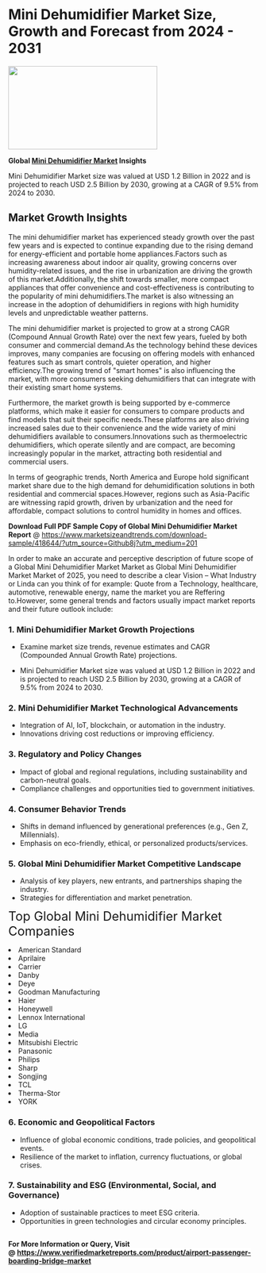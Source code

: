 <H1>Mini Dehumidifier Market Size, Growth and Forecast from 2024 - 2031</H1><img class="aligncenter size-medium wp-image-584254" src="https://thirdeyenews.in/wp-content/uploads/2024/09/Global-Market-Research-300x168.jpeg" alt="" width="300" height="168" /><p><strong>Global&nbsp;<a href="https://www.marketsizeandtrends.com/download-sample/418644/?utm_source=Github8j?utm_medium=201">Mini Dehumidifier Market</a> Insights</strong></p><p>Mini Dehumidifier Market size was valued at USD 1.2 Billion in 2022 and is projected to reach USD 2.5 Billion by 2030, growing at a CAGR of 9.5% from 2024 to 2030.</p><p><h2>Market Growth Insights</h2> <p>The mini dehumidifier market has experienced steady growth over the past few years and is expected to continue expanding due to the rising demand for energy-efficient and portable home appliances.Factors such as increasing awareness about indoor air quality, growing concerns over humidity-related issues, and the rise in urbanization are driving the growth of this market.Additionally, the shift towards smaller, more compact appliances that offer convenience and cost-effectiveness is contributing to the popularity of mini dehumidifiers.The market is also witnessing an increase in the adoption of dehumidifiers in regions with high humidity levels and unpredictable weather patterns.</p> <p>The mini dehumidifier market is projected to grow at a strong CAGR (Compound Annual Growth Rate) over the next few years, fueled by both consumer and commercial demand.As the technology behind these devices improves, many companies are focusing on offering models with enhanced features such as smart controls, quieter operation, and higher efficiency.The growing trend of "smart homes" is also influencing the market, with more consumers seeking dehumidifiers that can integrate with their existing smart home systems.</p> <p>Furthermore, the market growth is being supported by e-commerce platforms, which make it easier for consumers to compare products and find models that suit their specific needs.These platforms are also driving increased sales due to their convenience and the wide variety of mini dehumidifiers available to consumers.Innovations such as thermoelectric dehumidifiers, which operate silently and are compact, are becoming increasingly popular in the market, attracting both residential and commercial users.</p> <p>In terms of geographic trends, North America and Europe hold significant market share due to the high demand for dehumidification solutions in both residential and commercial spaces.However, regions such as Asia-Pacific are witnessing rapid growth, driven by urbanization and the need for affordable, compact solutions to control humidity in homes and offices.</p> <p><span class=""><strong>Download Full PDF Sample Copy of Global Mini Dehumidifier Market Report</strong> @ <a href="https://www.marketsizeandtrends.com/download-sample/418644/?utm_source=Github8j?utm_medium=201" target="_blank">https://www.marketsizeandtrends.com/download-sample/418644/?utm_source=Github8j?utm_medium=201</a></span></p><p>In order to make an accurate and perceptive description of future scope of a Global&nbsp;Mini Dehumidifier Market Market as Global&nbsp;Mini Dehumidifier Market Market of 2025, you need to describe a clear Vision &ndash; What Industry or Linda can you think of for example: Quote from a Technology, healthcare, automotive, renewable energy, name the market you are Reffering to.However, some general trends and factors usually impact market reports and their future outlook include:</p><h3>1.&nbsp;<strong>Mini Dehumidifier Market Growth Projections</strong></h3><ul><li>Examine market size trends, revenue estimates and CAGR (Compounded Annual Growth Rate) projections.</li><li><p>Mini Dehumidifier Market size was valued at USD 1.2 Billion in 2022 and is projected to reach USD 2.5 Billion by 2030, growing at a CAGR of 9.5% from 2024 to 2030.</p></li></ul><h3>2.&nbsp;<strong>Mini Dehumidifier Market Technological Advancements</strong></h3><ul><li>Integration of AI, IoT, blockchain, or automation in the industry.</li><li>Innovations driving cost reductions or improving efficiency.</li></ul><h3>3.&nbsp;<strong>Regulatory and Policy Changes</strong></h3><ul><li>Impact of global and regional regulations, including sustainability and carbon-neutral goals.</li><li>Compliance challenges and opportunities tied to government initiatives.</li></ul><h3>4.&nbsp;<strong>Consumer Behavior Trends</strong></h3><ul><li>Shifts in demand influenced by generational preferences (e.g., Gen Z, Millennials).</li><li>Emphasis on eco-friendly, ethical, or personalized products/services.</li></ul><h3>5.&nbsp;<strong>Global Mini Dehumidifier Market Competitive Landscape</strong></h3><ul><li>Analysis of key players, new entrants, and partnerships shaping the industry.</li><li>Strategies for differentiation and market penetration.</li></ul><p data-pm-slice="1 1 []"><span style="color: inherit; font-family: inherit; font-size: 25px;">Top Global Mini Dehumidifier Market Companies</span></p><div class="" data-test-id=""><p><li>American Standard</li><li> Aprilaire</li><li> Carrier</li><li> Danby</li><li> Deye</li><li> Goodman Manufacturing</li><li> Haier</li><li> Honeywell</li><li> Lennox International</li><li> LG</li><li> Media</li><li> Mitsubishi Electric</li><li> Panasonic</li><li> Philips</li><li> Sharp</li><li> Songjing</li><li> TCL</li><li> Therma-Stor</li><li> YORK</li></p></div><h3>6.&nbsp;<strong>Economic and Geopolitical Factors</strong></h3><ul><li>Influence of global economic conditions, trade policies, and geopolitical events.</li><li>Resilience of the market to inflation, currency fluctuations, or global crises.</li></ul><h3>7.&nbsp;<strong>Sustainability and ESG (Environmental, Social, and Governance)</strong></h3><ul><li>Adoption of sustainable practices to meet ESG criteria.</li><li>Opportunities in green technologies and circular economy principles.</li></ul><h2><strong style="font-size: 14px;">For More Information or Query, Visit @&nbsp;</strong><a style="background-color: #ffffff; font-size: 14px;" href="https://www.marketsizeandtrends.com/report/mini-dehumidifier-market/" target="_blank">https://www.verifiedmarketreports.com/product/airport-passenger-boarding-bridge-market</a></h2>